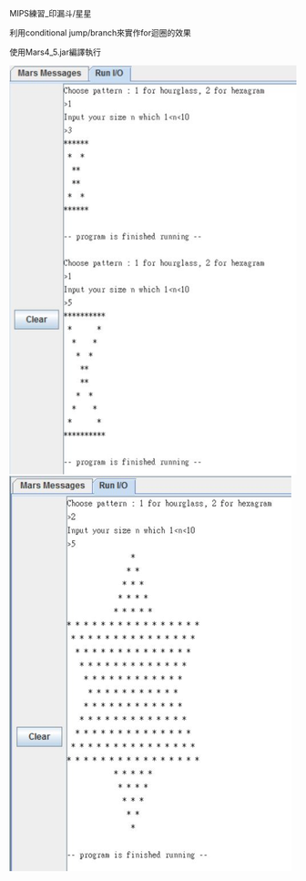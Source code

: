 MIPS練習_印漏斗/星星

利用conditional jump/branch來實作for迴圈的效果

使用Mars4_5.jar編譯執行

![Screenshot](PrintStar_screenshot_01.JPG?raw=true "Screenshot")
![Screenshot](PrintStar_screenshot_02.JPG?raw=true "Screenshot")
